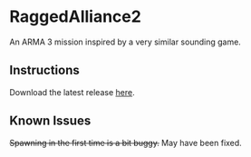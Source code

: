 # RaggedAlliance2
An ARMA 3 mission inspired by a very similar sounding game.


## Instructions
Download the latest release [here](https://github.com/ariebesehl/RaggedAlliance2/releases).


## Known Issues
~~Spawning in the first time is a bit buggy.~~ May have been fixed.
